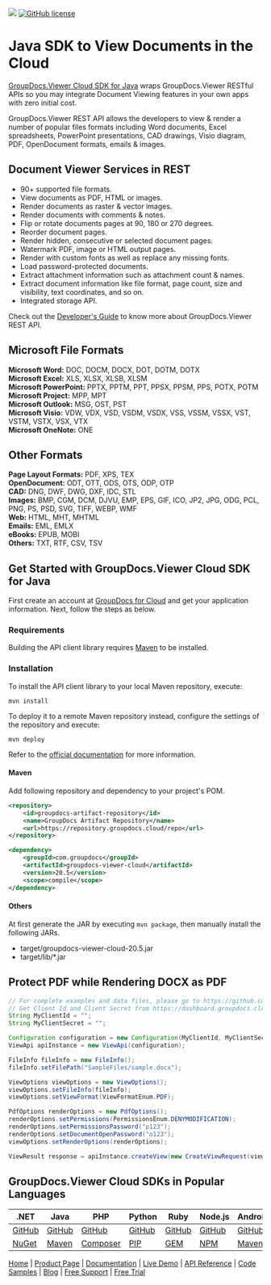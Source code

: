 ![](https://img.shields.io/badge/api-v2.0-lightgrey) [![GitHub license](https://img.shields.io/github/license/groupdocs-viewer-cloud/groupdocs-viewer-cloud-java)](https://github.com/groupdocs-viewer-cloud/groupdocs-viewer-cloud-java/blob/master/LICENSE) 

# Java SDK to View Documents in the Cloud

[GroupDocs.Viewer Cloud SDK for Java](https://products.groupdocs.cloud/viewer/java) wraps GroupDocs.Viewer RESTful APIs so you may integrate Document Viewing features in your own apps with zero initial cost.

GroupDocs.Viewer REST API allows the developers to view & render a number of popular files formats including Word documents, Excel spreadsheets, PowerPoint presentations, CAD drawings, Visio diagram, PDF, OpenDocument formats, emails & images.

## Document Viewer Services in REST

- 90+ supported file formats.
- View documents as PDF, HTML or images.
- Render documents as raster & vector images.
- Render documents with comments & notes.
- Flip or rotate documents pages at 90, 180 or 270 degrees.
- Reorder document pages.
- Render hidden, consecutive or selected document pages.
- Watermark PDF, image or HTML output pages.
- Render with custom fonts as well as replace any missing fonts.
- Load password-protected documents.
- Extract attachment information such as attachment count & names.
- Extract document information like file format, page count, size and visibility, text coordinates, and so on.
- Integrated storage API.

Check out the [Developer's Guide](https://docs.groupdocs.cloud/viewer/developer-guide/) to know more about GroupDocs.Viewer REST API.

## Microsoft File Formats

**Microsoft Word:** DOC, DOCM, DOCX, DOT, DOTM, DOTX\
**Microsoft Excel:** XLS, XLSX, XLSB, XLSM\
**Microsoft PowerPoint:** PPTX, PPTM, PPT, PPSX, PPSM, PPS, POTX, POTM\
**Microsoft Project:** MPP, MPT\
**Microsoft Outlook:** MSG, OST, PST\
**Microsoft Visio:** VDW, VDX, VSD, VSDM, VSDX, VSS, VSSM, VSSX, VST, VSTM, VSTX, VSX, VTX\
**Microsoft OneNote:** ONE

## Other Formats

**Page Layout Formats:** PDF, XPS, TEX\
**OpenDocument:** ODT, OTT, ODS, OTS, ODP, OTP\
**CAD:** DNG, DWF, DWG, DXF, IDC, STL\
**Images:** BMP, CGM, DCM, DJVU, EMP, EPS, GIF, ICO, JP2, JPG, ODG, PCL, PNG, PS, PSD, SVG, TIFF, WEBP, WMF\
**Web:** HTML, MHT, MHTML\
**Emails:** EML, EMLX\
**eBooks:** EPUB, MOBI\
**Others:** TXT, RTF, CSV, TSV

## Get Started with GroupDocs.Viewer Cloud SDK for Java

First create an account at [GroupDocs for Cloud](https://dashboard.groupdocs.cloud/) and get your application information. Next, follow the steps as below.

### Requirements

Building the API client library requires [Maven](https://maven.apache.org/) to be installed.

### Installation

To install the API client library to your local Maven repository, execute:

```shell
mvn install
```

To deploy it to a remote Maven repository instead, configure the settings of the repository and execute:

```shell
mvn deploy
```

Refer to the [official documentation](https://maven.apache.org/plugins/maven-deploy-plugin/usage.html) for more information.

#### Maven

Add following repository and dependency to your project's POM.

```xml
<repository>
    <id>groupdocs-artifact-repository</id>
    <name>GroupDocs Artifact Repository</name>
    <url>https://repository.groupdocs.cloud/repo</url>
</repository>
```

```xml
<dependency>
    <groupId>com.groupdocs</groupId>
    <artifactId>groupdocs-viewer-cloud</artifactId>
    <version>20.5</version>
    <scope>compile</scope>
</dependency>
```

#### Others

At first generate the JAR by executing `mvn package`, then manually install the following JARs.

* target/groupdocs-viewer-cloud-20.5.jar
* target/lib/*.jar

## Protect PDF while Rendering DOCX as PDF

```java
// For complete examples and data files, please go to https://github.com/groupdocs-viewer-cloud/groupdocs-viewer-cloud-java-samples
// Get Client Id and Client Secret from https://dashboard.groupdocs.cloud
String MyClientId = "";
String MyClientSecret = "";

Configuration configuration = new Configuration(MyClientId, MyClientSecret);
ViewApi apiInstance = new ViewApi(configuration);

FileInfo fileInfo = new FileInfo();
fileInfo.setFilePath("SampleFiles/sample.docx");

ViewOptions viewOptions = new ViewOptions();
viewOptions.setFileInfo(fileInfo);
viewOptions.setViewFormat(ViewFormatEnum.PDF);

PdfOptions renderOptions = new PdfOptions();
renderOptions.setPermissions(PermissionsEnum.DENYMODIFICATION);
renderOptions.setPermissionsPassword("p123");
renderOptions.setDocumentOpenPassword("o123");
viewOptions.setRenderOptions(renderOptions);

ViewResult response = apiInstance.createView(new CreateViewRequest(viewOptions));
```


## GroupDocs.Viewer Cloud SDKs in Popular Languages

| .NET | Java | PHP | Python | Ruby | Node.js | Android |
|---|---|---|---|---|---|---|
| [GitHub](https://github.com/groupdocs-viewer-cloud/groupdocs-viewer-cloud-dotnet) | [GitHub](https://github.com/groupdocs-viewer-cloud/groupdocs-viewer-cloud-java) | [GitHub](https://github.com/groupdocs-viewer-cloud/groupdocs-viewer-cloud-php) | [GitHub](https://github.com/groupdocs-viewer-cloud/groupdocs-viewer-cloud-python) | [GitHub](https://github.com/groupdocs-viewer-cloud/groupdocs-viewer-cloud-ruby)  | [GitHub](https://github.com/groupdocs-viewer-cloud/groupdocs-viewer-cloud-node) | [GitHub](https://github.com/groupdocs-viewer-cloud/groupdocs-viewer-cloud-android) |
| [NuGet](https://www.nuget.org/packages/GroupDocs.Viewer-Cloud/) | [Maven](https://repository.groupdocs.cloud/webapp/#/artifacts/browse/tree/General/repo/com/groupdocs/groupdocs-viewer-cloud) | [Composer](https://packagist.org/packages/groupdocscloud/groupdocs-viewer-cloud) | [PIP](https://pypi.org/project/groupdocs-viewer-cloud/) | [GEM](https://rubygems.org/gems/groupdocs_viewer_cloud)  | [NPM](https://www.npmjs.com/package/groupdocs-viewer-cloud) | [Maven](https://repository.groupdocs.cloud/webapp/#/artifacts/browse/tree/General/repo/com/groupdocs/groupdocs-viewer-cloud-android) | 

[Home](https://www.groupdocs.cloud/) | [Product Page](https://products.groupdocs.cloud/viewer/java) | [Documentation](https://docs.groupdocs.cloud/viewer/) | [Live Demo](https://products.groupdocs.app/viewer/total) | [API Reference](https://apireference.groupdocs.cloud/viewer/) | [Code Samples](https://github.com/groupdocs-viewer-cloud/groupdocs-viewer-cloud-java-samples) | [Blog](https://blog.groupdocs.cloud/category/viewer/) | [Free Support](https://forum.groupdocs.cloud/c/viewer) | [Free Trial](https://dashboard.groupdocs.cloud)
